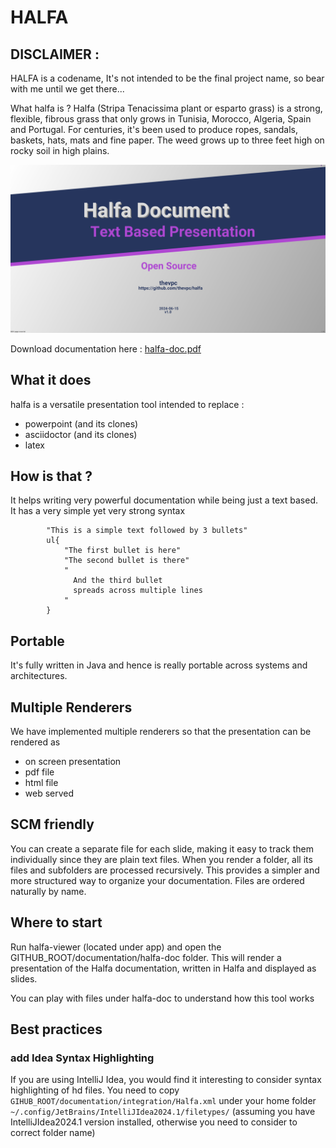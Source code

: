 # HALFA
## DISCLAIMER :
HALFA is a codename, It's not intended to be the final project name, so bear with me until we get there...

What halfa is ? Halfa (Stripa Tenacissima plant or esparto grass) is a strong, flexible, fibrous grass that 
only grows in Tunisia, Morocco, Algeria, Spain and Portugal. 
For centuries, it's been used to produce ropes, sandals, baskets, hats, mats and fine paper. 
The weed grows up to three feet high on rocky soil in high plains.

![](documentation/website/splash.png)

Download documentation here : [halfa-doc.pdf](documentation/website/halfa-doc.pdf)

## What it does
halfa is a versatile presentation tool intended to replace :
- powerpoint (and its clones)
- asciidoctor (and its clones)
- latex

## How is that ?
It helps writing very powerful documentation while being just a text based.
It has a very simple yet very strong syntax
```tson
        "This is a simple text followed by 3 bullets"
        ul{
            "The first bullet is here"
            "The second bullet is there"
            "
              And the third bullet
              spreads across multiple lines
            "
        }
```

## Portable
It's fully written in Java and hence is really portable across systems and architectures.

## Multiple Renderers
We have implemented multiple renderers so that the presentation can be rendered as
- on screen presentation
- pdf file
- html file
- web served

## SCM friendly
You can create a separate file for each slide, making it easy to track them individually since they are plain text files.
When you render a folder, all its files and subfolders are processed recursively.
This provides a simpler and more structured way to organize your documentation.
Files are ordered naturally by name.

## Where to start
Run halfa-viewer (located under app) and open the GITHUB_ROOT/documentation/halfa-doc folder.
This will render a presentation of the Halfa documentation, written in Halfa and displayed as slides.

You can play with files under halfa-doc to understand how this tool works

## Best practices
### add Idea Syntax Highlighting
If you are using IntelliJ Idea, you would find it interesting to consider syntax highlighting of hd files.
You need to copy `GIHUB_ROOT/documentation/integration/Halfa.xml` under your home folder
`~/.config/JetBrains/IntelliJIdea2024.1/filetypes/`
(assuming you have IntelliJIdea2024.1 version installed, otherwise you need to consider to correct folder name)
